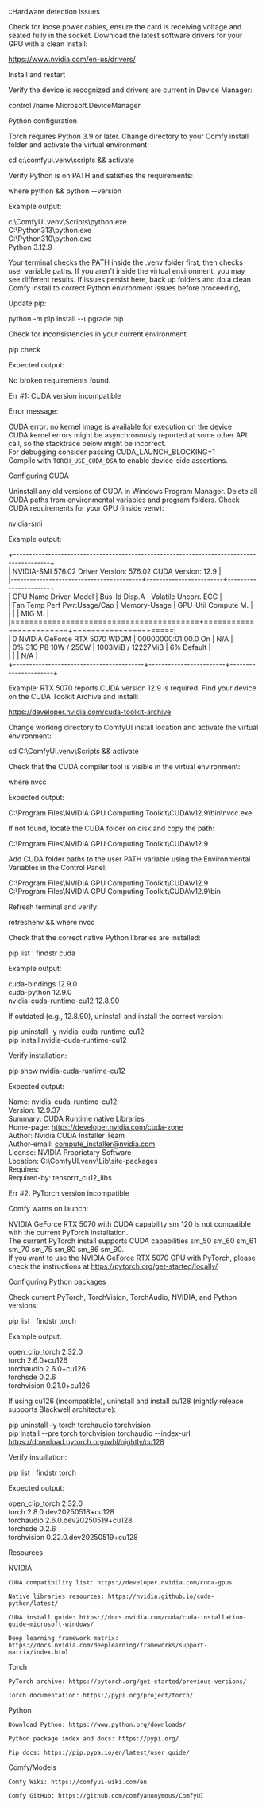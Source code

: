 ::Hardware detection issues

Check for loose power cables, ensure the card is receiving voltage and seated fully in the socket.
Download the latest software drivers for your GPU with a clean install:

https://www.nvidia.com/en-us/drivers/

Install and restart

Verify the device is recognized and drivers are current in Device Manager:

control /name Microsoft.DeviceManager

Python configuration

Torch requires Python 3.9 or later.
Change directory to your Comfy install folder and activate the virtual environment:

cd c:\comfyui\.venv\scripts && activate

Verify Python is on PATH and satisfies the requirements:

where python && python --version

Example output:

c:\ComfyUI\.venv\Scripts\python.exe  
C:\Python313\python.exe  
C:\Python310\python.exe  
Python 3.12.9  

Your terminal checks the PATH inside the .venv folder first, then checks user variable paths. If you aren't inside the virtual environment, you may see different results. If issues persist here, back up folders and do a clean Comfy install to correct Python environment issues before proceeding,

Update pip:

python -m pip install --upgrade pip

Check for inconsistencies in your current environment:

pip check

Expected output:

No broken requirements found.

Err #1: CUDA version incompatible

Error message:

CUDA error: no kernel image is available for execution on the device  
CUDA kernel errors might be asynchronously reported at some other API call, so the stacktrace below might be incorrect.  
For debugging consider passing CUDA_LAUNCH_BLOCKING=1  
Compile with `TORCH_USE_CUDA_DSA` to enable device-side assertions.  

Configuring CUDA

Uninstall any old versions of CUDA in Windows Program Manager.
Delete all CUDA paths from environmental variables and program folders.
Check CUDA requirements for your GPU (inside venv):

nvidia-smi

Example output:

+-----------------------------------------------------------------------------------------+  
| NVIDIA-SMI 576.02                 Driver Version: 576.02         CUDA Version: 12.9     |  
|-----------------------------------------+------------------------+----------------------+  
| GPU  Name                  Driver-Model | Bus-Id          Disp.A | Volatile Uncorr. ECC |  
| Fan  Temp   Perf          Pwr:Usage/Cap |           Memory-Usage | GPU-Util  Compute M. |  
|                                         |                        |               MIG M. |  
|=========================================+========================+======================|  
|   0  NVIDIA GeForce RTX 5070      WDDM  |   00000000:01:00.0  On |                  N/A |  
|  0%   31C    P8             10W /  250W |    1003MiB /  12227MiB |      6%      Default |  
|                                         |                        |                  N/A |  
+-----------------------------------------+------------------------+----------------------+  

Example: RTX 5070 reports CUDA version 12.9 is required.
Find your device on the CUDA Toolkit Archive and install:

https://developer.nvidia.com/cuda-toolkit-archive

Change working directory to ComfyUI install location and activate the virtual environment:

cd C:\ComfyUI\.venv\Scripts && activate

Check that the CUDA compiler tool is visible in the virtual environment:

where nvcc

Expected output:

C:\Program Files\NVIDIA GPU Computing Toolkit\CUDA\v12.9\bin\nvcc.exe

If not found, locate the CUDA folder on disk and copy the path:

C:\Program Files\NVIDIA GPU Computing Toolkit\CUDA\v12.9

Add CUDA folder paths to the user PATH variable using the Environmental Variables in the Control Panel:

C:\Program Files\NVIDIA GPU Computing Toolkit\CUDA\v12.9  
C:\Program Files\NVIDIA GPU Computing Toolkit\CUDA\v12.9\bin

Refresh terminal and verify:

refreshenv && where nvcc

Check that the correct native Python libraries are installed:

pip list | findstr cuda

Example output:

cuda-bindings              12.9.0  
cuda-python                12.9.0  
nvidia-cuda-runtime-cu12   12.8.90  

If outdated (e.g., 12.8.90), uninstall and install the correct version:

pip uninstall -y nvidia-cuda-runtime-cu12  
pip install nvidia-cuda-runtime-cu12  

Verify installation:

pip show nvidia-cuda-runtime-cu12

Expected output:

Name: nvidia-cuda-runtime-cu12  
Version: 12.9.37  
Summary: CUDA Runtime native Libraries  
Home-page: https://developer.nvidia.com/cuda-zone  
Author: Nvidia CUDA Installer Team  
Author-email: compute_installer@nvidia.com  
License: NVIDIA Proprietary Software  
Location: C:\ComfyUI\.venv\Lib\site-packages  
Requires:  
Required-by: tensorrt_cu12_libs  

Err #2: PyTorch version incompatible

Comfy warns on launch:

NVIDIA GeForce RTX 5070 with CUDA capability sm_120 is not compatible with the current PyTorch installation.  
The current PyTorch install supports CUDA capabilities sm_50 sm_60 sm_61 sm_70 sm_75 sm_80 sm_86 sm_90.  
If you want to use the NVIDIA GeForce RTX 5070 GPU with PyTorch, please check the instructions at https://pytorch.org/get-started/locally/  

Configuring Python packages

Check current PyTorch, TorchVision, TorchAudio, NVIDIA, and Python versions:

pip list | findstr torch

Example output:

open_clip_torch            2.32.0  
torch                      2.6.0+cu126  
torchaudio                 2.6.0+cu126  
torchsde                   0.2.6  
torchvision                0.21.0+cu126  

If using cu126 (incompatible), uninstall and install cu128 (nightly release supports Blackwell architecture):

pip uninstall -y torch torchaudio torchvision  
pip install --pre torch torchvision torchaudio --index-url https://download.pytorch.org/whl/nightly/cu128  

Verify installation:

pip list | findstr torch

Expected output:

open_clip_torch            2.32.0  
torch                      2.8.0.dev20250518+cu128  
torchaudio                 2.6.0.dev20250519+cu128  
torchsde                   0.2.6  
torchvision                0.22.0.dev20250519+cu128  

Resources

NVIDIA

    CUDA compatibility list: https://developer.nvidia.com/cuda-gpus

    Native libraries resources: https://nvidia.github.io/cuda-python/latest/

    CUDA install guide: https://docs.nvidia.com/cuda/cuda-installation-guide-microsoft-windows/

    Deep learning framework matrix: https://docs.nvidia.com/deeplearning/frameworks/support-matrix/index.html

Torch

    PyTorch archive: https://pytorch.org/get-started/previous-versions/

    Torch documentation: https://pypi.org/project/torch/

Python

    Download Python: https://www.python.org/downloads/

    Python package index and docs: https://pypi.org/

    Pip docs: https://pip.pypa.io/en/latest/user_guide/

Comfy/Models

    Comfy Wiki: https://comfyui-wiki.com/en

    Comfy GitHub: https://github.com/comfyanonymous/ComfyUI
